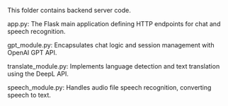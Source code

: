 This folder contains backend server code.

app.py: The Flask main application defining HTTP endpoints for chat and speech recognition.

gpt_module.py: Encapsulates chat logic and session management with OpenAI GPT API.

translate_module.py: Implements language detection and text translation using the DeepL API.

speech_module.py: Handles audio file speech recognition, converting speech to text.
